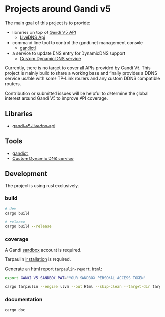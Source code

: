# Projects around Gandi v5

The main goal of this project is to provide:
- libraries on top of [Gandi V5 API](https://api.gandi.net/docs/reference/)
    - [LiveDNS Api](gandi-v5-livedns-api/README.md)
- command line tool to control the gandi.net management console
    - [gandictl](gandictl/README.md)
- a service to update DNS entry for DynamicDNS support
    - [Custom Dynamic DNS service](custom-ddns/README.md)

Currently, there is no target to cover all APIs provided by Gandi V5. This project is mainly build to share a working base and finally provides a DDNS service usable with some TP-Link routers and any custom DDNS compatible routers.

Contribution or submitted issues will be helpful to determine the global interest around Gandi V5 to improve API coverage.

## Libraries

- [gandi-v5-livedns-api](gandi-v5-livedns-api/README.md)

## Tools

- [gandictl](gandictl/README.md) 
- [Custom Dynamic DNS service](custom-ddns/README.md)

## Development

The project is using rust exclusively.

### build

```bash
# dev
cargo build

# release
cargo build --release
```

### coverage

A Gandi [sandbox](https://api.sandbox.gandi.net/docs/sandbox/) account is required.

Tarpaulin [installation](https://github.com/xd009642/tarpaulin?tab=readme-ov-file#installation) is required.

Generate an html report `tarpaulin-report.html`:

```bash
export GANDI_V5_SANDBOX_PAT="YOUR_SANDBOX_PERSONAL_ACCESS_TOKEN"

cargo tarpaulin --engine llvm --out Html --skip-clean --target-dir target/coverage
```

### documentation

```bash
cargo doc
```

